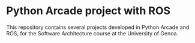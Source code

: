 # Python Arcade project with ROS
This repository contains several projects developed in Python Arcade and ROS, for the Software Architecture course at the University of Genoa.
